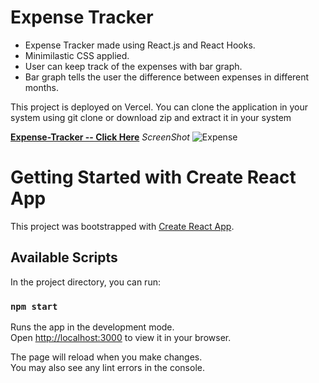 # Expense Tracker

- Expense Tracker made using React.js and React Hooks.
- Minimilastic CSS applied.
- User can keep track of the expenses with bar graph.
- Bar graph tells the user the difference between expenses in different months.

This project is deployed on Vercel.
You can clone the application in your system using git clone or download zip and extract it in your system

**[Expense-Tracker -- Click Here](http://expense-trackerr.vercel.app)**
*ScreenShot*
![Expense](https://user-images.githubusercontent.com/96873348/168592467-3dc95cca-1312-4370-b34a-64f60f80fe0d.png)

# Getting Started with Create React App

This project was bootstrapped with [Create React App](https://github.com/facebook/create-react-app).

## Available Scripts

In the project directory, you can run:

### `npm start`

Runs the app in the development mode.\
Open [http://localhost:3000](http://localhost:3000) to view it in your browser.

The page will reload when you make changes.\
You may also see any lint errors in the console.
